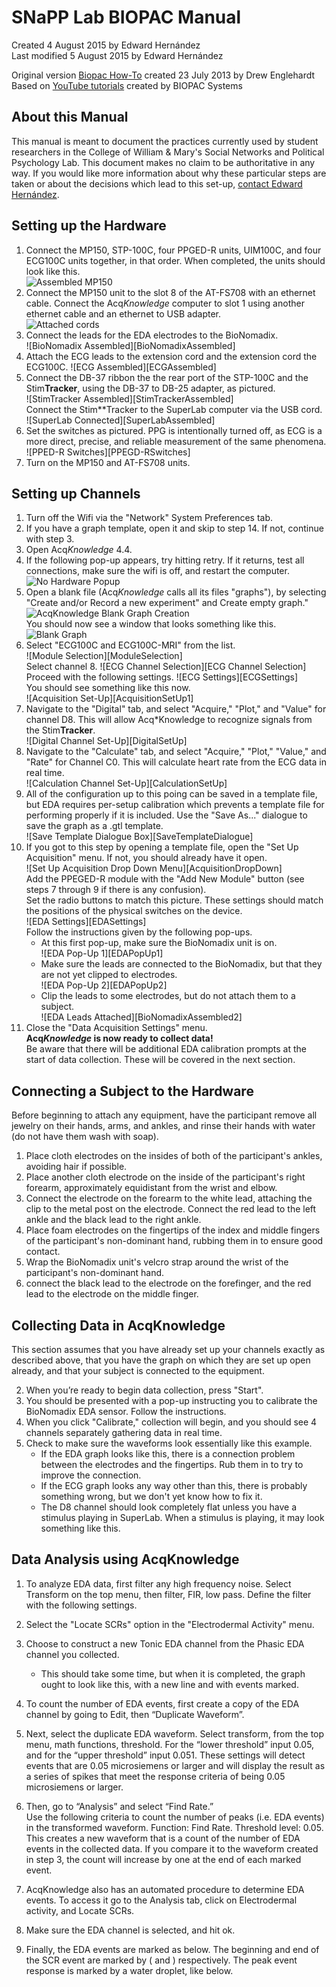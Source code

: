 # SNaPP Lab BIOPAC Manual

Created 4 August 2015 by Edward Hernández  
Last modified 5 August 2015 by Edward Hernández  

Original version [Biopac How-To][Original] created 23 July 2013 by Drew Englehardt  
Based on [YouTube tutorials](https://www.youtube.com/user/BiopacSystems) created by BIOPAC Systems

## About this Manual

This manual is meant to document the practices currently used by student researchers in the College of William & Mary's Social Networks and Political Psychology Lab. This document makes no claim to be authoritative in any way. If you would like more information about why these particular steps are taken or about the decisions which lead to this set-up, [contact Edward Hernández](mailto:ehernandez@email.wm.edu).

## Setting up the Hardware

1. Connect the MP150, STP-100C, four PPGED-R units, UIM100C, and four ECG100C units together, in that order. When completed, the units should look like this.  
![Assembled MP150][MP150assembled]
2. Connect the MP150 unit to the slot 8 of the AT-FS708 with an ethernet cable. Connect the Acq*Knowledge* computer to slot 1 using another ethernet cable and an ethernet to USB adapter.  
![Attached cords][AT-FS708]
3. Connect the leads for the EDA electrodes to the BioNomadix.  
![BioNomadix Assembled][BioNomadixAssembled]
4. Attach the ECG leads to the extension cord and the extension cord the ECG100C.
![ECG Assembled][ECGAssembled]
5. Connect the DB-37 ribbon the the rear port of the STP-100C and the Stim**Tracker**, using the DB-37 to DB-25 adapter, as pictured.  
![StimTracker Assembled][StimTrackerAssembled]  
Connect the Stim**Tracker to the SuperLab computer via the USB cord.
![SuperLab Connected][SuperLabAssembled]
5. Set the switches as pictured. PPG is intentionally turned off, as ECG is a more direct, precise, and reliable measurement of the same phenomena.  
![PPED-R Switches][PPEGD-RSwitches]
6. Turn on the MP150 and AT-FS708 units.

## Setting up Channels

1. Turn off the Wifi via the "Network" System Preferences tab.
2. If you have a graph template, open it and skip to step 14. If not, continue with step 3.
3. Open Acq*Knowledge* 4.4.
4. If the following pop-up appears, try hitting retry. If it returns, test all connections, make sure the wifi is off, and restart the computer.  
![No Hardware Popup][NoHardwarePopUp]
5. Open a blank file (Acq*Knowledge* calls all its files "graphs"), by selecting "Create and/or Record a new experiment" and Create empty graph."  
![AcqKnowledge Blank Graph Creation][BlankGraphCreation]  
You should now see a window that looks something like this.  
![Blank Graph][BlankGraph]
6. Select "ECG100C and ECG100C-MRI" from the list.  
![Module Selection][ModuleSelection]  
Select channel 8.
![ECG Channel Selection][ECG Channel Selection]  
Proceed with the following settings.
![ECG Settings][ECGSettings]  
You should see something like this now.  
![Acquisition Set-Up][AcquisitionSetUp1]
8. Navigate to the "Digital" tab, and select "Acquire," "Plot," and "Value" for channel D8. This will allow Acq*Knowledge to recognize signals from the Stim**Tracker**.  
![Digital Channel Set-Up][DigitalSetUp]
12. Navigate to the "Calculate" tab, and select "Acquire," "Plot," "Value," and "Rate" for Channel C0. This will calculate heart rate from the ECG data in real time.  
![Calculation Channel Set-Up][CalculationSetUp]
13. All of the configuration up to this poing can be saved in a template file, but EDA requires per-setup calibration which prevents a template file for performing properly if it is included. Use the "Save As..." dialogue to save the graph as a .gtl template.  
![Save Template Dialogue Box][SaveTemplateDialogue]
14. If you got to this step by opening a template file, open the "Set Up Acquisition" menu. If not, you should already have it open.  
![Set Up Acquisition Drop Down Menu][AcquisitionDropDown]  
Add the PPEGED-R module with the "Add New Module" button (see steps 7 through 9 if there is any confusion).  
Set the radio buttons to match this picture. These settings should match the positions of the physical switches on the device.  
![EDA Settings][EDASettings]  
Follow the instructions given by the following pop-ups.
    * At this first pop-up, make sure the BioNomadix unit is on.  
    ![EDA Pop-Up 1][EDAPopUp1]
    * Make sure the leads are connected to the BioNomadix, but that they are not yet clipped to electrodes.  
    ![EDA Pop-Up 2][EDAPopUp2]
    * Clip the leads to some electrodes, but do not attach them to a subject.  
    ![EDA Leads Attached][BioNomadixAssembled2]
17. Close the "Data Acquisition Settings" menu.  
**Acq*Knowledge* is now ready to collect data!**  
Be aware that there will be additional EDA calibration prompts at the start of data collection. These will be covered in the next section.

## Connecting a Subject to the Hardware

Before beginning to attach any equipment, have the participant remove all jewelry on their hands, arms, and ankles, and rinse their hands with water (do not have them wash with soap).

1. Place cloth electrodes on the insides of both of the participant's ankles, avoiding hair if possible.
2. Place another cloth electrode on the inside of the participant's right forearm, approximately equidistant from the wrist and elbow.
3. Connect the electrode on the forearm to the white lead, attaching the clip to the metal post on the electrode. Connect the red lead to the left ankle and the black lead to the right ankle.
4. Place foam electrodes on the fingertips of the index and middle fingers of the participant's non-dominant hand, rubbing them in to ensure good contact.
5. Wrap the BioNomadix unit's velcro strap around the wrist of the participant's non-dominant hand.
6. connect the black lead to the electrode on the forefinger, and the red lead to the electrode on the middle finger.

## Collecting Data in AcqKnowledge

This section assumes that you have already set up your channels exactly as described above, that you have the graph on which they are set up open already, and that your subject is connected to the equipment.

2. When you’re ready to begin data collection, press "Start".
2. You should be presented with a pop-up instructing you to calibrate the BioNomadix EDA sensor. Follow the instructions.
3. When you click "Calibrate," collection will begin, and you should see 4 channels separately gathering data in real time.
4. Check to make sure the waveforms look essentially like this example.
    * If the EDA graph looks like this, there is a connection problem between the electrodes and the fingertips. Rub them in to try to improve the connection.
    * If the ECG graph looks any way other than this, there is probably something wrong, but we don't yet know how to fix it.
    * The D8 channel should look completely flat unless you have a stimulus playing in SuperLab. When a stimulus is playing, it may look something like this.

## Data Analysis using AcqKnowledge

1. To analyze EDA data, first filter any high frequency noise. Select Transform on the top menu, then filter, FIR, low pass. Define the filter with the following settings.
2. Select the "Locate SCRs" option in the "Electrodermal Activity" menu.
3. Choose to construct a new Tonic EDA channel from the Phasic EDA channel you collected.
    * This should take some time, but when it is completed, the graph ought to look like this, with a new line and with events marked.

2. To count the number of EDA events, first create a copy of the EDA channel by going to Edit, then “Duplicate Waveform”.
3. Next, select the duplicate EDA waveform. Select transform, from the top menu, math functions, threshold. For the “lower threshold” input 0.05, and for the “upper threshold” input 0.051. These settings will detect events that are 0.05 microsiemens or larger and will display the result as a series of spikes that meet the response criteria of being 0.05 microsiemens or larger. 
4. Then, go to “Analysis” and select “Find Rate.”  
Use the following criteria to count the number of peaks (i.e. EDA events) in the transformed waveform. Function: Find Rate. Threshold level: 0.05.  
This creates a new waveform that is a count of the number of EDA events in the collected data. If you compare it to the waveform created in step 3, the count will increase by one at the end of each marked event.
5. AcqKnowledge also has an automated procedure to determine EDA events. To access it go to the Analysis tab, click on Electrodermal activity, and Locate SCRs.
6. Make sure the EDA channel is selected, and hit ok.
7. Finally, the EDA events are marked as below. The beginning and end of the SCR event are marked by ( and ) respectively. The peak event response is marked by a water droplet, like below.

[Original]: Legacy/biopac_howto.docx
[MP150assembled]: .Pictures/MP150assembled.png
[AT-FS708]: .Pictures/AT-FS708.png
[NoHardwarePopUp]: .Pictures/NoHardwarePopUp.png
[BlankGraphCreation]: .Pictures/BlankGraphCreation.png
[BlankGraph]: .Pictures/BlankGraph.png
[SetUpChannels]: .Pictures/SetUpChannels.png

